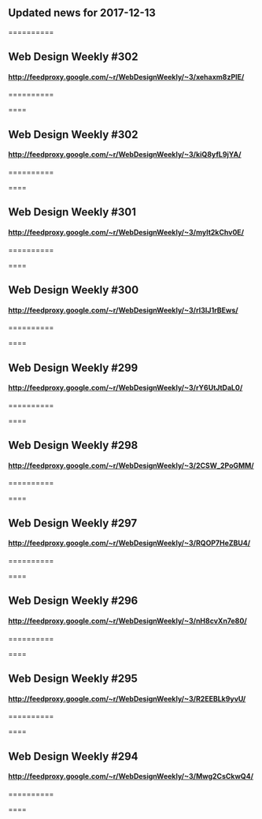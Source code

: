 ## Updated news for 2017-12-13 

==========
## Web Design Weekly #302
#### http://feedproxy.google.com/~r/WebDesignWeekly/~3/xehaxm8zPIE/

==========

====
## Web Design Weekly #302
#### http://feedproxy.google.com/~r/WebDesignWeekly/~3/kiQ8yfL9jYA/

==========

====
## Web Design Weekly #301
#### http://feedproxy.google.com/~r/WebDesignWeekly/~3/mylt2kChv0E/

==========

====
## Web Design Weekly #300
#### http://feedproxy.google.com/~r/WebDesignWeekly/~3/rI3IJ1rBEws/

==========

====
## Web Design Weekly #299
#### http://feedproxy.google.com/~r/WebDesignWeekly/~3/rY6UtJtDaL0/

==========

====
## Web Design Weekly #298
#### http://feedproxy.google.com/~r/WebDesignWeekly/~3/2CSW_2PoGMM/

==========

====
## Web Design Weekly #297
#### http://feedproxy.google.com/~r/WebDesignWeekly/~3/RQOP7HeZBU4/

==========

====
## Web Design Weekly #296
#### http://feedproxy.google.com/~r/WebDesignWeekly/~3/nH8cvXn7e80/

==========

====
## Web Design Weekly #295
#### http://feedproxy.google.com/~r/WebDesignWeekly/~3/R2EEBLk9yvU/

==========

====
## Web Design Weekly #294
#### http://feedproxy.google.com/~r/WebDesignWeekly/~3/Mwg2CsCkwQ4/

==========

====
